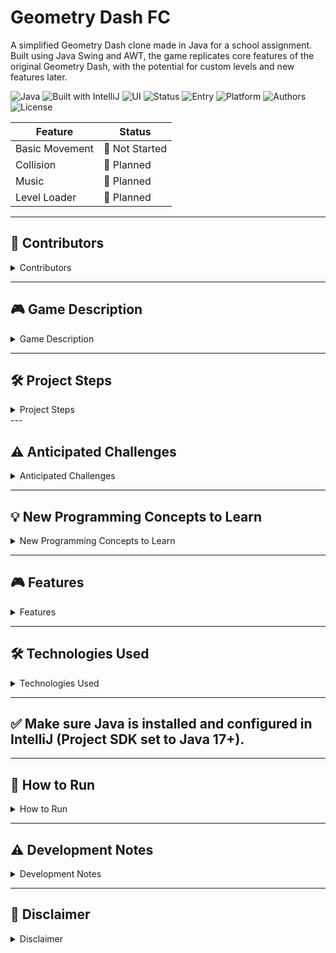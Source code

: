 # Geometry Dash FC

A simplified Geometry Dash clone made in Java for a school assignment. Built using Java Swing and AWT, the game replicates core features of the original Geometry Dash, with the potential for custom levels and new features later.

![Java](https://img.shields.io/badge/Java-17+-red)
![Built with IntelliJ](https://img.shields.io/badge/IDE-IntelliJ-blue)
![UI](https://img.shields.io/badge/Swing-AWT%20%2F%20Swing-green)
![Status](https://img.shields.io/badge/Status-In%20Development-yellow)
![Entry](https://img.shields.io/badge/Main%20Class-GDmain-blue)
![Platform](https://img.shields.io/badge/Platform-PC%20Only-lightgrey)
![Authors](https://img.shields.io/badge/Authors-Isehiya%20%26%20ay4325434-cyan)
![License](https://img.shields.io/badge/License-Educational-blueviolet)

| Feature        | Status    |
|----------------|-----------|
| Basic Movement | 🔲 Not Started |
| Collision      | 🔄 Planned |
| Music          | 🔄 Planned|
| Level Loader   | 🔄 Planned |

---

## 👥 Contributors
<details>
   <summary> Contributors </summary>

- Isehiya

- ay4325434
</details>

---

## 🎮 Game Description
<details>
   <summary>Game Description</summary>


Geometry Dash FC is a one-player platformer game inspired by the original Geometry Dash. The goal is to jump over obstacles and survive until the end of the level without crashing into a hazardous hitbox.

   <details>
      <summary>Player Controls</summary>

   ### Player Controls:

   The player uses the keyboard (spacebar or up-arrow) to make the character jump.

   </details>
   
   <details>
      <summary>Gameplay</summary>

   ### Gameplay:

   The game runs automatically (side-scrolling), and the player must time their jumps to avoid hitting spikes or incoming blocks.

   The player dies and restarts the level if they hit an obstacle.

   </details>

   <details>
      <summary>Graphics</summary>

   ### Graphics:

   Graphics are built using Java Swing, AWT, and Geom.

   The player character and obstacles are represented using simple geometric shapes.

   </details>

   <details>
      <summary>Levels</summary>

   ### Levels:

   The game will include at least one fully playable level.

   If there is time, more maps will be added with increasing difficulty.

   </details>

   <details>
      <summary>Timer & Speed</summary>

   ### Timer & Speed:

   The level has a consistent auto-scroll speed, simulating the flow of classic Geometry Dash.

   </details>

   <details>
      <summary>Sound and Effects</summary>

   ### Sound and Effects:

   If time allows, simple background music or sound effects may be added using Java’s audio libraries.

   </details>

</details>

---

## 🛠️ Project Steps

<details>
   <summary>Project Steps</summary>

🔢 Development Timeline (Rough Order)
Create main game window (GDmain) and set up canvas – Isehiya

Draw the player character and level obstacles – ay4325434

Implement basic physics and jumping mechanics – Isehiya

Set up the game loop and auto-scroll movement – Isehiya

Add collision detection for obstacles – ay4325434

Create one playable map layout with obstacles – ay4325434

Add restart and death screen handling – Isehiya

Polish graphics and user interface – Both

(Optional) Add second level or map selector – Both

</details>
---

## ⚠️ Anticipated Challenges

<details>
   <summary>Anticipated Challenges</summary>
Smooth game loop: Java Swing isn’t designed for real-time games, so syncing frame updates smoothly may be difficult.

Collision accuracy: Making sure the player’s hitbox is fair and responsive.

Jump timing and feel: Tweaking gravity and jump height for good gameplay feel.

Graphics design: Making simple but visually appealing graphics using only geometric shapes.

Audio (if attempted): Loading and syncing sound effects correctly in Java.

</details>

---

## 💡 New Programming Concepts to Learn

<details>
   <summary>New Programming Concepts to Learn</summary>

Implementing a game loop with Swing timers or threads.

Collision detection using shapes from java.awt.geom.

Creating a responsive UI layout with canvas-based drawing.

Possibly playing audio using Clip or AudioInputStream in Java.

</details>

---

## 🎮 Features
<details>
   <summary> Features </summary>

- Side-scrolling platformer gameplay
- Jump mechanics and obstacle collision
- Java Swing-based user interface
- Expandable level design (planned)
- Clean object-oriented code
</details>

---

## 🛠️ Technologies Used
<details>
   <summary>Technologies Used</summary>

- Java (JDK 17+ recommended)
- Swing (`javax.swing`)
- AWT (`java.awt`, `java.awt.geom`)
- IntelliJ IDEA
- Main class: `GDmain`
</details>

---
## ✅ Make sure Java is installed and configured in IntelliJ (Project SDK set to Java 17+).

---

## 🚀 How to Run

<details>
   <summary>How to Run</summary>

1. Clone the repository:

   ```bash
   git clone https://github.com/Isehiya/Geometry-Dash-FC.git
   ```
Open the project in IntelliJ IDEA.

Run the GDmain class to launch the game.

</details>

---

## ⚠️ Development Notes

<details>
   <summary>Development Notes</summary>

Still troubleshooting and building core functionality.

Level/map expansion is planned if time allows.

Project is in active development.

</details>

---

## 📌 Disclaimer

<details>
   <summary> Disclaimer </summary>

This project is for educational use only and is not affiliated with or endorsed by the official Geometry Dash game or developers.

</details>